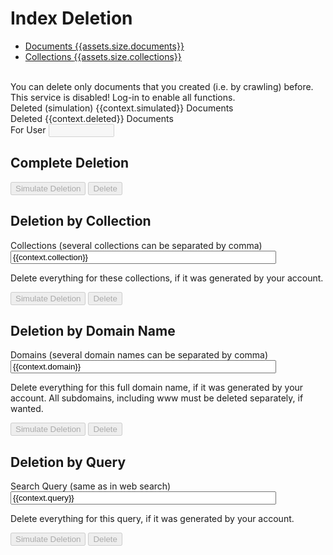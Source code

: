 # Index Deletion

<ul class="nav nav-pills" role="tablist">
  <li role="presentation" class="active"><a href="#">Documents <span class="badge">{{assets.size.documents}}</span></a></li>
  <li role="presentation" class="active"><a href="#">Collections <span class="badge">{{assets.size.collections}}</span></a></li>
</ul>

<br>
You can delete only documents that you created (i.e. by crawling) before.

<div id="DisabledWarning" class="alert alert-danger" role="alert">This service is disabled! Log-in to enable all functions.</div>
<div id="SimulatedSuccess" class="alert alert-warning" role="alert">Deleted (simulation) {{context.simulated}} Documents</div>
<div id="DeleteSuccess" class="alert alert-info" role="alert">Deleted {{context.deleted}} Documents</div>


<form action=".">
<div class="form-group" id="forUserDiv">
    <label for="forUser">For User</label>
    <input class="form-control" name="forUser" id="forUser" type="text" size="10" maxlength="10" value="" disabled/>
</div>
</form>


## Complete Deletion

<form action=".">
<button type="submit" name="AllSimulateDeletion" value="Simulate Deletion" id="AllSimulateDeletion" class="btn btn-info" disabled/>Simulate Deletion</button>
<button type="submit" name="AllDelete" value="Delete" id="AllDelete" class="btn btn-danger" disabled/>Delete</button>
</form>


## Deletion by Collection

<form action=".">
<div class="form-group">
    <label for="collection">Collections (several collections can be separated by comma)</label>
    <input class="form-control" name="collection" id="collection" type="text" size="50" maxlength="256" value="{{context.collection}}" placeholder="user"/>
    <p class="help-block">Delete everything for these collections, if it was generated by your account.</p>
</div>

<button type="submit" name="CollectionSimulateDeletion" value="Simulate Deletion" id="CollectionSimulateDeletion" class="btn btn-info" disabled/>Simulate Deletion</button>
<button type="submit" name="CollectionDelete" value="Delete" id="CollectionDelete" class="btn btn-danger" disabled/>Delete</button>
</form>


## Deletion by Domain Name

<form action=".">
<div class="form-group">
    <label for="domain">Domains (several domain names can be separated by comma)</label>
    <input class="form-control" name="domain" id="domain" type="text" size="50" maxlength="256" value="{{context.domain}}" placeholder="demo-domain-name.org"/>
    <p class="help-block">Delete everything for this full domain name, if it was generated by your account. All subdomains, including www must be deleted separately, if wanted.</p>
</div>

<button type="submit" name="DomainSimulateDeletion" value="Simulate Deletion" id="DomainSimulateDeletion" class="btn btn-info" disabled/>Simulate Deletion</button>
<button type="submit" name="DomainDelete" value="Delete" id="DomainDelete" class="btn btn-danger" disabled/>Delete</button>
</form>


## Deletion by Query

<form action=".">
<div class="form-group">
    <label for="query">Search Query (same as in web search)</label>
    <input class="form-control" name="query" id="query" type="text" size="50" maxlength="256" value="{{context.query}}" placeholder=""/>
    <p class="help-block">Delete everything for this query, if it was generated by your account.</p>
</div>

<button type="submit" name="QuerySimulateDeletion" value="Simulate Deletion" id="QuerySimulateDeletion" class="btn btn-info" disabled/>Simulate Deletion</button>
<button type="submit" name="QueryDelete" value="Delete" id="QueryDelete" class="btn btn-danger" disabled/>Delete</button>
</form>

<script>
document.getElementById("forUser").value = "{{context.forUser}}";
document.getElementById("forUser").disabled = {{context.forUser_disabled}};
if ({{context.forUser_disabled}}) document.getElementById("forUserDiv").remove();
document.getElementById("AllSimulateDeletion").disabled = {{context.simulate_disabled}};
document.getElementById("AllDelete").disabled = {{context.all_delete_disabled}};
document.getElementById("CollectionSimulateDeletion").disabled = {{context.simulate_disabled}};
document.getElementById("CollectionDelete").disabled = {{context.collection_delete_disabled}};
document.getElementById("DomainSimulateDeletion").disabled = {{context.simulate_disabled}};
document.getElementById("DomainDelete").disabled = {{context.domain_delete_disabled}};
document.getElementById("QuerySimulateDeletion").disabled = {{context.simulate_disabled}};
document.getElementById("QueryDelete").disabled = {{context.query_delete_disabled}};
if (!{{context.simulate_disabled}}) document.getElementById("DisabledWarning").remove();
if ({{context.simulated}} == 0) document.getElementById("SimulatedSuccess").remove();
if ({{context.deleted}} == 0) document.getElementById("DeleteSuccess").remove();
</script>